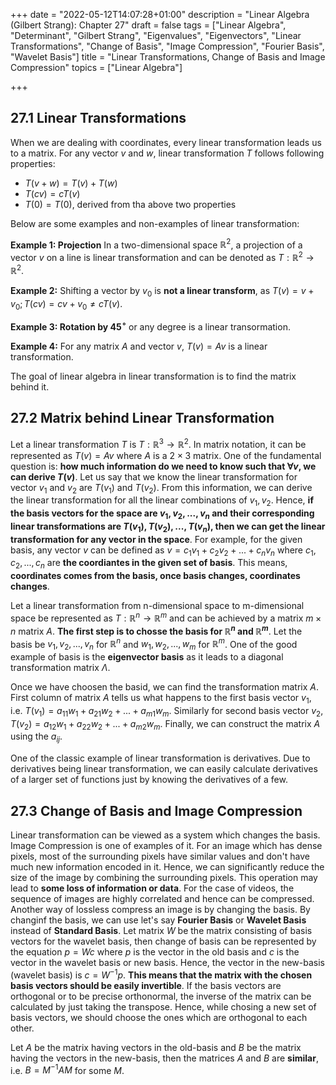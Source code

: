 +++
date = "2022-05-12T14:07:28+01:00"
description = "Linear Algebra (Gilbert Strang): Chapter 27"
draft = false
tags = ["Linear Algebra", "Determinant", "Gilbert Strang", "Eigenvalues", "Eigenvectors", "Linear Transformations", "Change of Basis", "Image Compression", "Fourier Basis", "Wavelet Basis"]
title = "Linear Transformations, Change of Basis and Image Compression"
topics = ["Linear Algebra"]

+++

## 27.1 Linear Transformations

When we are dealing with coordinates, every linear transformation leads us to a matrix. For any vector $v$ and $w$, linear transformation $T$ follows following properties:

* $T(v+w) = T(v) + T(w)$
* $T(cv) = cT(v)$
* $T(0) = T(0)$, derived from tha above two properties

Below are some examples and non-examples of linear transformation:

<b>Example 1: Projection</b> In a two-dimensional space $\mathbb{R}^2$, a projection of a vector $v$ on a line is linear transformation and can be denoted as $T:\mathbb{R}^2 \to \mathbb{R}^2$.

<b>Example 2:</b> Shifting a vector by $v_0$ is <b>not a linear transform</b>, as $T(v) = v+v_0; T(cv) = cv + v_0 \neq cT(v)$.

<b>Example 3: Rotation by $45^{\circ}$</b> or any degree is a linear transormation. 

<b>Example 4:</b> For any matrix $A$ and vector $v$, $T(v) = Av$ is a linear transformation.

The goal of linear algebra in linear transformation is to find the matrix behind it.

## 27.2 Matrix behind Linear Transformation

Let a linear transformation $T$ is $T:\mathbb{R}^3 \to \mathbb{R}^2$. In matrix notation, it can be represented as $T(v) = Av$ where $A$ is a $2 \times 3$ matrix. One of the fundamental question is: <b>how much information do we need to know such that $\forall v$, we can derive $T(v)$</b>. Let us say that we know the linear transformation for vector $v_1$ and $v_2$ are $T(v_1)$ and $T(v_2)$. From this information, we can derive the linear transformation for all the linear combinations of $v_1,v_2$. Hence, <b>if the basis vectors for the space are $v_1,v_2, ..., v_n$ and their corresponding linear transformations are $T(v_1),T(v_2), ..., T(v_n)$, then we can get the linear transformation for any vector in the space</b>. For example, for the given basis, any vector $v$ can be defined as $v = c_1v_1 + c_2v_2 + ... + c_nv_n$ where $c_1, c_2, ..., c_n$ are <b>the coordiantes in the given set of basis</b>. This means, <b>coordinates comes from the basis, once basis changes, coordinates changes</b>. 

Let a linear transformation from n-dimensional space to m-dimensional space be represented as $T:\mathbb{R}^n \to \mathbb{R}^m$ and can be achieved by a matrix $m \times n$ matrix $A$. <b>The first step is to chosse the basis for $\mathbb{R}^n$ and $\mathbb{R}^m$</b>. Let the basis be $v_1, v_2, ..., v_n$ for $\mathbb{R}^n$ and $w_1, w_2, ..., w_m$ for $\mathbb{R}^m$. One of the good example of basis is the <b>eigenvector basis</b> as it leads to a diagonal transformation matrix $\Lambda$.

Once we have choosen the basid, we can find the transformation matrix $A$. First column of matrix $A$ tells us what happens to the first basis vector $v_1$, i.e. $T(v_1) = a_{11}w_1 + a_{21}w_2 + ... + a_{m1}w_m$. Similarly for second basis vector $v_2$, $T(v_2) = a_{12}w_1 + a_{22}w_2 + ... + a_{m2}w_m$. Finally, we can construct the matrix $A$ using the $a_{ij}$.

One of the classic example of linear transformation is derivatives. Due to derivatives being linear transformation, we can easily calculate derivatives of a larger set of functions just by knowing the derivatives of a few.

## 27.3 Change of Basis and Image Compression

Linear transformation can be viewed as a system which changes the basis. Image Compression is one of examples of it. For an image which has dense pixels, most of the surrounding pixels have similar values and don't have much new information encoded in it. Hence, we can significantly reduce the size of the image by combining the surrounding pixels. This operation may lead to <b>some loss of information or data</b>. For the case of videos, the sequence of images are highly correlated and hence can be compressed. Another way of lossless compress an image is by changing the basis. By changinf the basis, we can use let's say <b>Fourier Basis</b> or <b>Wavelet Basis</b> instead of <b>Standard Basis</b>. Let matrix $W$ be the matrix consisting of basis vectors for the wavelet basis, then change of basis can be represented by the equation $p = Wc$ where $p$ is the vector in the old basis and $c$ is the vector in the wavelet basis or new basis. Hence, the vector in the new-basis (wavelet basis) is $c = W^{-1}p$. <b>This means that the matrix with the chosen basis vectors should be easily invertible</b>. If the basis vectors are orthogonal or to be precise orthonormal, the inverse of the matrix can be calculated by just taking the transpose. Hence, while chosing a new set of basis vectors, we should choose the ones which are orthogonal to each other.

Let $A$ be the matrix having vectors in the old-basis and $B$ be the matrix having the vectors in the new-basis, then the matrices $A$ and $B$ are <b>similar</b>, i.e. $B=M^{-1}AM$ for some $M$.
